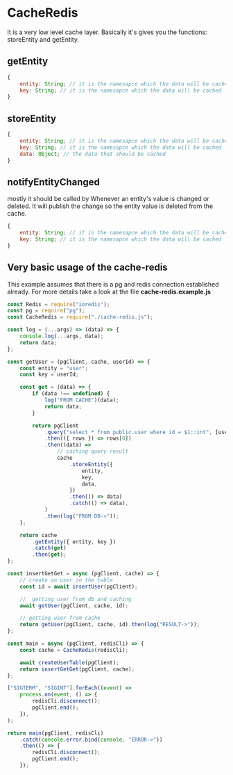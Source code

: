 # CacheRedis

It is a very low level cache layer. Basically it's gives you the functions: storeEntity and getEntity.

## getEntity

```js
{
    entity: String; // it is the namesapce which the data will be cached
    key: String; // it is the namesapce which the data will be cached
}
```

## storeEntity

```js
{
    entity: String; // it is the namesapce which the data will be cached
    key: String; // it is the namesapce which the data will be cached
    data: Object; // the data that should be cached
}
```

## notifyEntityChanged

mostly it should be called by Whenever an entity's value is changed or deleted. It will publish the change so the entity value is deleted from the cache.

```js
{
    entity: String; // it is the namesapce which the data will be cached
    key: String; // it is the namesapce which the data will be cached
}
```

## Very basic usage of the cache-redis

This example assumes that there is a pg and redis connection established already. For more details take a look at the file **cache-redis.example.js**

```javascript
const Redis = require("ioredis");
const pg = require("pg");
const CacheRedis = require("./cache-redis.js");

const log = (...args) => (data) => {
    console.log(...args, data);
    return data;
};

const getUser = (pgClient, cache, userId) => {
    const entity = "user";
    const key = userId;

    const get = (data) => {
        if (data !== undefined) {
            log("FROM CACHE")(data);
            return data;
        }

        return pgClient
            .query("select * from public.user where id = $1::int", [userId])
            .then(({ rows }) => rows[0])
            .then((data) =>
                // caching query result
                cache
                    .storeEntity({
                        entity,
                        key,
                        data,
                    })
                    .then(() => data)
                    .catch(() => data),
            )
            .then(log("FROM DB->"));
    };

    return cache
        .getEntity({ entity, key })
        .catch(get)
        .then(get);
};

const insertGetGet = async (pgClient, cache) => {
    // create an user in the table
    const id = await insertUser(pgClient);

    //  getting user from db and caching
    await getUser(pgClient, cache, id);

    // getting user from cache
    return getUser(pgClient, cache, id).then(log("RESULT->"));
};

const main = async (pgClient, redisCli) => {
    const cache = CacheRedis(redisCli);

    await createUserTable(pgClient);
    return insertGetGet(pgClient, cache);
};

["SIGTERM", "SIGINT"].forEach((event) =>
    process.on(event, () => {
        redisCli.disconnect();
        pgClient.end();
    }),
);

return main(pgClient, redisCli)
    .catch(console.error.bind(console, "ERROR->"))
    .then(() => {
        redisCli.disconnect();
        pgClient.end();
    });
```
